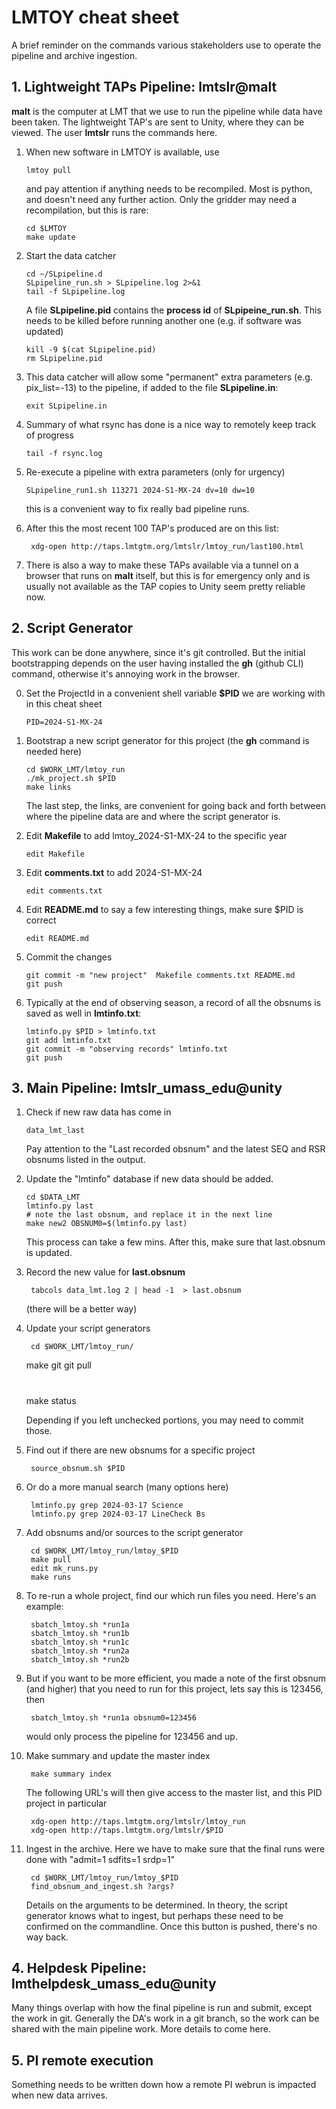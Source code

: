 # LMTOY cheat sheet

A brief reminder on the commands various stakeholders use to operate the pipeline and archive ingestion.

## 1. Lightweight TAPs Pipeline: lmtslr@malt

**malt** is the computer at LMT that we use to run the pipeline while data have been
taken. The lightweight TAP's are sent to Unity, where they can be viewed.
The user **lmtslr** runs the commands here.


1. When new software in LMTOY is available, use

       lmtoy pull

   and pay attention if anything needs to be recompiled. Most is python, and doesn't need any
   further action. Only the gridder may need a recompilation, but this is rare:

       cd $LMTOY
       make update

2. Start the data catcher

       cd ~/SLpipeline.d
       SLpipeline_run.sh > SLpipeline.log 2>&1
       tail -f SLpipeline.log

   A file **SLpipeline.pid** contains the **process id** of **SLpipeine_run.sh**.  This
   needs to be killed before running another one (e.g. if software was updated)

       kill -9 $(cat SLpipeline.pid)
       rm SLpipeline.pid

2. This data catcher will allow some "permanent" extra parameters (e.g. pix_list=-13) to
   the pipeline, if added to the file **SLpipeline.in**:

       exit SLpipeline.in

3. Summary of what rsync has done is a nice way to remotely keep track of progress

       tail -f rsync.log

4. Re-execute a pipeline with extra parameters (only for urgency)

       SLpipeline_run1.sh 113271 2024-S1-MX-24 dv=10 dw=10

   this is a convenient way to fix really bad pipeline runs.

5. After this the most recent 100 TAP's produced are on this list:

       	xdg-open http://taps.lmtgtm.org/lmtslr/lmtoy_run/last100.html

6. There is also a way to make these TAPs available via a tunnel on a browser that runs
   on **malt** itself, but this is for emergency only and is usually not available as the TAP
   copies to Unity seem pretty reliable now.

## 2. Script Generator

This work can be done anywhere, since it's git controlled. But the initial bootstrapping
depends on the user having
installed the **gh** (github CLI) command, otherwise it's annoying work in the browser.

0. Set the ProjectId in a convenient shell variable **$PID** we are working with in this cheat sheet

       PID=2024-S1-MX-24

1. Bootstrap a new script generator for this project (the **gh** command is needed here)

       cd $WORK_LMT/lmtoy_run
       ./mk_project.sh $PID
       make links

   The last step, the links, are convenient for going back and forth between where the pipeline
   data are and where the script generator is.

2. Edit **Makefile** to add lmtoy_2024-S1-MX-24 to the specific year

       edit Makefile

3. Edit **comments.txt** to add 2024-S1-MX-24

       edit comments.txt

4. Edit **README.md** to say a few interesting things, make sure $PID is correct

       edit README.md

4. Commit the changes

       git commit -m "new project"  Makefile comments.txt README.md
       git push

5. Typically at the end of observing season, a record of all the obsnums is saved as well in **lmtinfo.txt**:

       lmtinfo.py $PID > lmtinfo.txt
       git add lmtinfo.txt
       git commit -m "observing records" lmtinfo.txt
       git push

## 3. Main Pipeline: lmtslr_umass_edu@unity

1. Check if new raw data has come in

       data_lmt_last

   Pay attention to the "Last recorded obsnum" and the latest SEQ and RSR obsnums listed in the output.

2. Update the "lmtinfo" database if new data should be added.

       cd $DATA_LMT
       lmtinfo.py last
       # note the last obsnum, and replace it in the next line
       make new2 OBSNUM0=$(lmtinfo.py last)

   This process can take a few mins. After this, make sure that last.obsnum is updated.

3. Record the new value for **last.obsnum**

        tabcols data_lmt.log 2 | head -1  > last.obsnum

   (there will be a better way)
	

4. Update your script generators

        cd $WORK_LMT/lmtoy_run/
	make git git pull
	#
	make status

   Depending if you left unchecked portions, you may need to commit those.

4. Find out if there are new obsnums for a specific project

        source_obsnum.sh $PID

4. Or do a more manual search (many options here)

        lmtinfo.py grep 2024-03-17 Science 
        lmtinfo.py grep 2024-03-17 LineCheck Bs

5. Add obsnums and/or sources to the script generator

        cd $WORK_LMT/lmtoy_run/lmtoy_$PID
        make pull
        edit mk_runs.py
        make runs

6. To re-run a whole project, find our which run files you need. Here's an example:

        sbatch_lmtoy.sh *run1a 
        sbatch_lmtoy.sh *run1b
        sbatch_lmtoy.sh *run1c 
        sbatch_lmtoy.sh *run2a 
        sbatch_lmtoy.sh *run2b 

6. But if you want to be more efficient, you made a note of the
   first obsnum (and higher) that you need to run for this project,
   lets say this is 123456, then

        sbatch_lmtoy.sh *run1a obsnum0=123456

   would only process the pipeline for 123456 and up.

7. Make summary and update the master index

        make summary index

   The following URL's will then give access to the master list, and this PID project in particular

        xdg-open http://taps.lmtgtm.org/lmtslr/lmtoy_run
        xdg-open http://taps.lmtgtm.org/lmtslr/$PID	

8. Ingest in the archive. Here we have to make sure that the final runs were done with "admit=1 sdfits=1 srdp=1"

        cd $WORK_LMT/lmtoy_run/lmtoy_$PID
        find_obsnum_and_ingest.sh ?args?

   Details on the arguments to be determined. In theory, the script generator knows what to ingest, but perhaps
   these need to be confirmed on the commandline. Once this button is pushed, there's no way back.

## 4. Helpdesk Pipeline: lmthelpdesk_umass_edu@unity 

Many things overlap with how the final pipeline is run and submit, except the work in git. Generally the DA's work
in a git branch, so the work can be shared with the main pipeline work. More details to come here.


## 5. PI remote execution

Something needs to be written down how a remote PI webrun is impacted when new data arrives.
